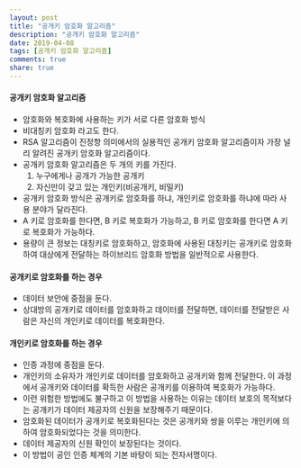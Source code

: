 ```yaml
---
layout: post
title: "공개키 암호화 알고리즘"
description: "공개키 암호화 알고리즘"
date: 2019-04-08
tags: [공개키 암호화 알고리즘]
comments: true
share: true
---
```


#### 공개키 암호화 알고리즘
* 암호화와 복호화에 사용하는 키가 서로 다른 암호화 방식
* 비대칭키 암호화 라고도 한다.
* RSA 알고리즘이 진정항 의미에서의 실용적인 공개키 암호화 알고리즘이자 가장 널리 알려진 공개키 암호화 알고리즘이다.
* 공개키 암호화 알고리즘은 두 개의 키를 가진다.
    1. 누구에게나 공개가 가능한 공개키
    2. 자신만이 갖고 있는 개인키(비공개키, 비밀키)
* 공개키 암호화 방식은 공개키로 암호화를 하냐, 개인키로 암호화를 하냐에 따라 사용 분야가 달라진다.
* A 키로 암호화를 한다면, B 키로 복호화가 가능하고, B 키로 암호화를 한다면 A 키로 복호화가 가능하다.
* 용량이 큰 정보는 대칭키로 암호화하고, 암호화에 사용된 대칭키는 공개키로 암호화하여 대상에게 전달하는 하이브리드 암호화 방법을 일반적으로 사용한다.

#### 공개키로 암호화를 하는 경우
* 데이터 보안에 중점을 둔다.
* 상대방의 공개키로 데이터를 암호화하고 데이터를 전달하면, 데이터를 전달받은 사람은 자신의 개인키로 데이터를 복호화한다.

#### 개인키로 암호화를 하는 경우
* 인증 과정에 중점을 둔다.
* 개인키의 소유자가 개인키로 데이터를 암호화하고 공개키와 함께 전달한다. 이 과정에서 공개키와 데이터를 확득한 사람은 공개키를 이용하여 복호화가 가능하다.
* 이런 위험한 방법에도 불구하고 이 방법을 사용하는 이유는 데이터 보호의 목적보다는 공개키가 데이터 제공자의 신원을 보장해주기 때문이다.
* 암호화된 데이터가 공개키로 복호화된다는 것은 공개키와 쌍을 이루는 개인키에 의하여 암호화되었다는 것을 의미한다.
* 데이터 제공자의 신원 확인이 보장된다는 것이다.
* 이 방법이 공인 인증 체계의 기본 바탕이 되는 전자서명이다.